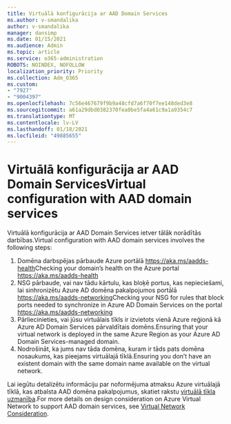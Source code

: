 ```yaml
---
title: Virtuālā konfigurācija ar AAD Domain Services
ms.author: v-smandalika
author: v-smandalika
manager: dansimp
ms.date: 01/15/2021
ms.audience: Admin
ms.topic: article
ms.service: o365-administration
ROBOTS: NOINDEX, NOFOLLOW
localization_priority: Priority
ms.collection: Adm_O365
ms.custom:
- "7927"
- "9004397"
ms.openlocfilehash: 7c56e467679f9b9a48cfd7a6f70f7ee148ded3e8
ms.sourcegitcommit: a61a29dbd0382370fea0be5fa4a61c9a1a9354c7
ms.translationtype: MT
ms.contentlocale: lv-LV
ms.lasthandoff: 01/18/2021
ms.locfileid: "49885655"
---
```

# <a name="virtual-configuration-with-aad-domain-services"></a><span data-ttu-id="b8693-102">Virtuālā konfigurācija ar AAD Domain Services</span><span class="sxs-lookup"><span data-stu-id="b8693-102">Virtual configuration with AAD domain services</span></span>

<span data-ttu-id="b8693-103">Virtuālā konfigurācija ar AAD Domain Services ietver tālāk norādītās darbības.</span><span class="sxs-lookup"><span data-stu-id="b8693-103">Virtual configuration with AAD domain services involves the following steps:</span></span> 

1. <span data-ttu-id="b8693-104">Domēna darbspējas pārbaude Azure portālā https://aka.ms/aadds-health</span><span class="sxs-lookup"><span data-stu-id="b8693-104">Checking your domain’s health on the Azure portal https://aka.ms/aadds-health</span></span>
2. <span data-ttu-id="b8693-105">NSG pārbaude, vai nav tādu kārtulu, kas bloķē portus, kas nepieciešami, lai sinhronizētu Azure AD domēna pakalpojumos portālā https://aka.ms/aadds-networking</span><span class="sxs-lookup"><span data-stu-id="b8693-105">Checking your NSG for rules that block ports needed to synchronize in Azure AD Domain Services on the portal https://aka.ms/aadds-networking</span></span>
3. <span data-ttu-id="b8693-106">Pārliecinieties, vai jūsu virtuālais tīkls ir izvietots vienā Azure reģionā kā Azure AD Domain Services pārvaldītais domēns.</span><span class="sxs-lookup"><span data-stu-id="b8693-106">Ensuring that your virtual network is deployed in the same Azure Region as your Azure AD Domain Services-managed domain.</span></span>
4. <span data-ttu-id="b8693-107">Nodrošināt, ka jums nav tāda domēna, kuram ir tāds pats domēna nosaukums, kas pieejams virtuālajā tīklā.</span><span class="sxs-lookup"><span data-stu-id="b8693-107">Ensuring you don’t have an existent domain with the same domain name available on the virtual network.</span></span>

<span data-ttu-id="b8693-108">Lai iegūtu detalizētu informāciju par noformējuma atmaksu Azure virtuālajā tīklā, kas atbalsta AAD domēna pakalpojumus, skatiet rakstu [virtuālā tīkla uzmanība](https://docs.microsoft.com/azure/active-directory-domain-services/network-considerations).</span><span class="sxs-lookup"><span data-stu-id="b8693-108">For more details on design consideration on Azure Virtual Network to support AAD domain services, see [Virtual Network Consideration](https://docs.microsoft.com/azure/active-directory-domain-services/network-considerations).</span></span>


